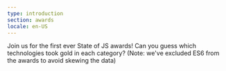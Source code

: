 ```yaml
---
type: introduction
section: awards
locale: en-US
---
```


Join us for the first ever State of JS awards! Can you guess which technologies took gold
in each category? <span class="note">(Note: we've excluded ES6 from the awards to avoid skewing the data)</span>
